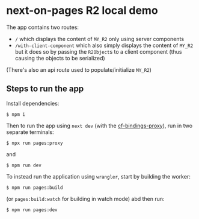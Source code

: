 # next-on-pages R2 local demo

The app contains two routes:
 - `/` which displays the content of `MY_R2` only using server components
 - `/with-client-component` which also simply displays the content of `MY_R2` but it does so by passing the `R2Object`s to a client component (thus causing the objects to be serialized)

(There's also an api route used to populate/initialize `MY_R2`)

## Steps to run the app

Install dependencies:
```
$ npm i
```

Then to run the app using `next dev` (with the [cf-bindings-proxy](https://github.com/james-elicx/cf-bindings-proxy)), run in two separate terminals:
```
$ npx run pages:proxy
```
and
```
$ npm run dev
```

To instead run the application using `wrangler`, start by building the worker:
```
$ npm run pages:build
```
(or `pages:build:watch` for building in watch mode)
abd then run:
```
$ npm run pages:dev
```
